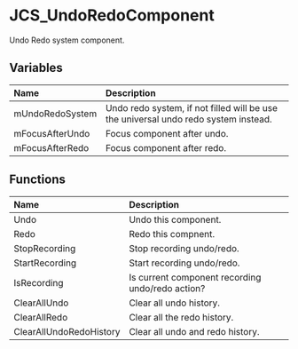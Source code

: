 # JCS_UndoRedoComponent

Undo Redo system component.

## Variables

| Name            | Description                                                                         |
|:----------------|:------------------------------------------------------------------------------------|
| mUndoRedoSystem | Undo redo system, if not filled will be use the universal undo redo system instead. |
| mFocusAfterUndo | Focus component after undo.                                                         |
| mFocusAfterRedo | Focus component after redo.                                                         |

## Functions

| Name                    | Description                                      |
|:------------------------|:-------------------------------------------------|
| Undo                    | Undo this component.                             |
| Redo                    | Redo this compnent.                              |
| StopRecording           | Stop recording undo/redo.                        |
| StartRecording          | Start recording undo/redo.                       |
| IsRecording             | Is current component recording undo/redo action? |
| ClearAllUndo            | Clear all undo history.                          |
| ClearAllRedo            | Clear all the redo history.                      |
| ClearAllUndoRedoHistory | Clear all undo and redo history.                 |
